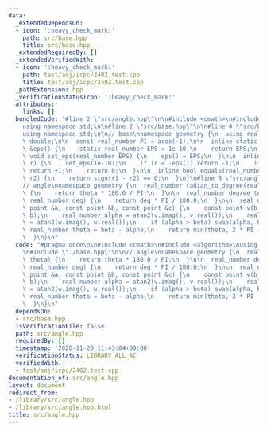 ```yaml
---
data:
  _extendedDependsOn:
  - icon: ':heavy_check_mark:'
    path: src/base.hpp
    title: src/base.hpp
  _extendedRequiredBy: []
  _extendedVerifiedWith:
  - icon: ':heavy_check_mark:'
    path: test/aoj/icpc/2402.test.cpp
    title: test/aoj/icpc/2402.test.cpp
  _pathExtension: hpp
  _verificationStatusIcon: ':heavy_check_mark:'
  attributes:
    links: []
  bundledCode: "#line 2 \"src/angle.hpp\"\n\n#include <cmath>\n#include <algorithm>\n\
    using namespace std;\n\n#line 2 \"src/base.hpp\"\n\n#line 4 \"src/base.hpp\"\n\
    using namespace std;\n\n// base\nnamespace geometry {\n  using real_number = long\
    \ double;\n\n  const real_number PI = acos(-1);\n\n  inline static real_number\
    \ &eps() {\n    static real_number EPS = 1e-10;\n    return EPS;\n  }\n\n  static\
    \ void set_eps(real_number EPS) {\n    eps() = EPS;\n  }\n\n  inline int sign(real_number\
    \ r) {\n    set_eps(1e-10);\n    if (r < -eps()) return -1;\n    if (r > +eps())\
    \ return +1;\n    return 0;\n  }\n\n  inline bool equals(real_number r1, real_number\
    \ r2) {\n    return sign(r1 - r2) == 0;\n  }\n}\n#line 8 \"src/angle.hpp\"\n\n\
    // angle\nnamespace geometry {\n  real_number radian_to_degree(real_number theta)\
    \ {\n    return theta * 180.0 / PI;\n  }\n\n  real_number degree_to_radian(const\
    \ real_number deg) {\n    return deg * PI / 180.0;\n  }\n\n  real_number get_smaller_angle(const\
    \ point &a, const point &b, const point &c) {\n    const point v(b - a), w(c -\
    \ b);\n    real_number alpha = atan2(v.imag(), v.real());\n    real_number beta\
    \ = atan2(w.imag(), w.real());\n    if (alpha > beta) swap(alpha, beta);\n   \
    \ real_number theta = beta - alpha;\n    return min(theta, 2 * PI - theta);\n\
    \  }\n}\n"
  code: "#pragma once\n\n#include <cmath>\n#include <algorithm>\nusing namespace std;\n\
    \n#include \"./base.hpp\"\n\n// angle\nnamespace geometry {\n  real_number radian_to_degree(real_number\
    \ theta) {\n    return theta * 180.0 / PI;\n  }\n\n  real_number degree_to_radian(const\
    \ real_number deg) {\n    return deg * PI / 180.0;\n  }\n\n  real_number get_smaller_angle(const\
    \ point &a, const point &b, const point &c) {\n    const point v(b - a), w(c -\
    \ b);\n    real_number alpha = atan2(v.imag(), v.real());\n    real_number beta\
    \ = atan2(w.imag(), w.real());\n    if (alpha > beta) swap(alpha, beta);\n   \
    \ real_number theta = beta - alpha;\n    return min(theta, 2 * PI - theta);\n\
    \  }\n}\n"
  dependsOn:
  - src/base.hpp
  isVerificationFile: false
  path: src/angle.hpp
  requiredBy: []
  timestamp: '2020-11-20 11:43:04+09:00'
  verificationStatus: LIBRARY_ALL_AC
  verifiedWith:
  - test/aoj/icpc/2402.test.cpp
documentation_of: src/angle.hpp
layout: document
redirect_from:
- /library/src/angle.hpp
- /library/src/angle.hpp.html
title: src/angle.hpp
---
```

